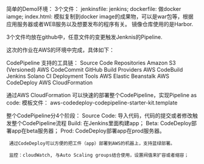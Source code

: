 
简单的Demo环境：
3个文件：
jenkinsfile: jenkins;
dockerfile: 做docker iamge;
index.html: 模拟复制到docker image的成果物，可以是war包等，根据应用服务器或者WEB服务以及想要发布的程序有关。
镜像仓库使用的是Harbor.

3个文件均放在github中，任意文件的变更触发Jenknis的Pipeline.

这次的作业在AWS的环境中完成，具体如下：

CodePipeline 支持的工具链：
    Source Code Repositories
        Amazon S3 (Versioned)
        AWS CodeCommit
        GitHub
    Build Providers
        AWS CodeBuild
        Jenkins
        Solano CI
    Deployment Tools
        AWS Elastic Beanstalk
        AWS CodeDeploy
        AWS CloudFormation
        
   通过AWS CloudFormation 可以快速的部署整个CodePipeline，实现Pipeline as code:
   模板文件：
   aws-codedeploy-codepipeline-starter-kit.template
   
   整个CodePipeline分4个阶段：
     Source Code: 导入代码，代码的提交或者修改触发整个CodePipeline流程
     Build: 在Jenkins里面构建app；
     Beta: CodeDeploy部署app在beta服务器；
     Prod: CodeDeploy部署app在prod服务器。
     
     通过CodeDeploy可以方便的把工件（app）部署到AWS的机器上，支持蓝绿部署。
     
     监控：cloudWatch, 与Auto Scaling groups结合使用，设置阀值来扩容或者缩容；
     
     
     
   
   

